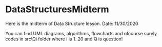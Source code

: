 # DataStructuresMidterm

Here is the midterm of Data Structure lesson. Date: 11/30/2020

You can find UML diagrams, algorithms, flowcharts and ofcourse surely codes in src\Qi folder where i is 1..20 and Q is question!
